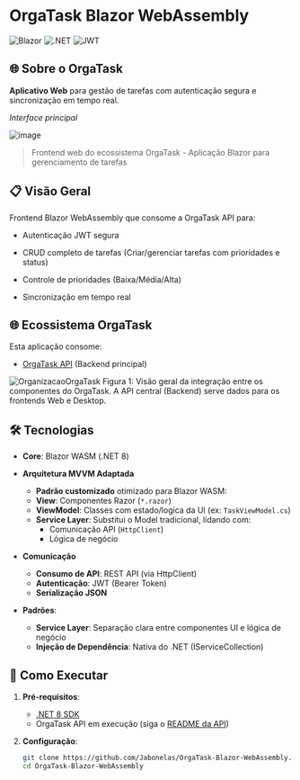 # OrgaTask Blazor WebAssembly

![Blazor](https://img.shields.io/badge/Blazor-WebAssembly-%23512BD4)
![.NET](https://img.shields.io/badge/.NET-8-%23512BD4)
![JWT](https://img.shields.io/badge/JWT-Auth-%23000000)


## 🌐 **Sobre o OrgaTask**  
**Aplicativo Web** para gestão de tarefas com autenticação segura e sincronização em tempo real.

<p><em>Interface principal</em></p>

![image](https://github.com/user-attachments/assets/4f2376e8-6571-410e-8549-2f475137be38)

> Frontend web do ecossistema OrgaTask - Aplicação Blazor para gerenciamento de tarefas
 

## 📋 Visão Geral

Frontend Blazor WebAssembly que consome a OrgaTask API para:

- Autenticação JWT segura

- CRUD completo de tarefas (Criar/gerenciar tarefas com prioridades e status)

- Controle de prioridades (Baixa/Média/Alta)

- Sincronização em tempo real


## 🌐 Ecossistema OrgaTask
Esta aplicação consome:
- [OrgaTask API](https://github.com/Jabonelas/OrgaTask-API) (Backend principal)
  
<!--
Outros frontends do sistema:
- [OrgaTask Desktop](https://github.com/Jabonelas/OrgaTask-Windows-Forms) (Versão Desktop)
-->


![OrganizacaoOrgaTask](https://github.com/user-attachments/assets/bae20b56-ace7-4ef0-8d14-7fe13f1d9d31)
Figura 1: Visão geral da integração entre os componentes do OrgaTask.
A API central (Backend) serve dados para os frontends Web e Desktop.


## 🛠 Tecnologias

- **Core**: Blazor WASM (.NET 8)

- **Arquitetura MVVM Adaptada**

  - **Padrão customizado** otimizado para Blazor WASM:
  - **View**: Componentes Razor (`*.razor`)
  - **ViewModel**: Classes com estado/logica da UI (ex: `TaskViewModel.cs`)
  - **Service Layer**: Substitui o Model tradicional, lidando com:
    - Comunicação API (`HttpClient`)
    - Lógica de negócio

- **Comunicação**
  - **Consumo de API**: REST API (via HttpClient)
  - **Autenticação**: JWT (Bearer Token)
  - **Serialização JSON**

- **Padrões**:
  - **Service Layer**: Separação clara entre componentes UI e lógica de negócio
  - **Injeção de Dependência**: Nativa do .NET (IServiceCollection)

## 🚀 Como Executar
1. **Pré-requisitos**:
   - [.NET 8 SDK](https://dotnet.microsoft.com/download/dotnet/8.0)
   - OrgaTask API em execução (siga o [README da API](https://github.com/Jabonelas/OrgaTask-API#-como-executar))

2. **Configuração**:
   ```bash
   git clone https://github.com/Jabonelas/OrgaTask-Blazor-WebAssembly.git
   cd OrgaTask-Blazor-WebAssembly
